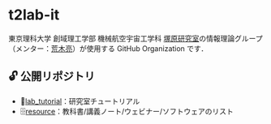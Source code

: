 # t2lab-it

東京理科大学 創域理工学部 機械航空宇宙工学科 [塚原研究室](https://www.rs.tus.ac.jp/~t2lab/index-j.html)の情報理論グループ（メンター：[荒木亮](https://ryo-araki.github.io/)）が使用する GitHub Organization です．

## 🔓 公開リポジトリ

- 🐣[lab_tutorial](https://github.com/t2lab-it/lab_tutorial)：研究室チュートリアル
- 🗄️[resource](https://github.com/t2lab-it/resource)：教科書/講義ノート/ウェビナー/ソフトウェアのリスト
